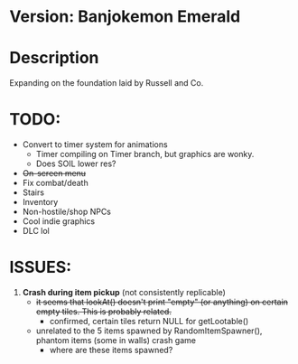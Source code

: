 # Version:  Banjokemon Emerald

# Description
Expanding on the foundation laid by Russell and Co.

# TODO:
* Convert to timer system for animations
	* Timer compiling on Timer branch, but graphics are wonky.
	* Does SOIL lower res?
* ~~On-screen menu~~
* Fix combat/death
* Stairs
* Inventory
* Non-hostile/shop NPCs
* Cool indie graphics
* DLC lol

# ISSUES:
1. __Crash during item pickup__ (not consistently replicable)
	* ~~it seems that lookAt() doesn't print "empty" (or anything) on certain empty tiles. This is probably related.~~
		* confirmed, certain tiles return NULL for getLootable()
	* unrelated to the 5 items spawned by RandomItemSpawner(), phantom items (some in walls) crash game
		* where are these items spawned?